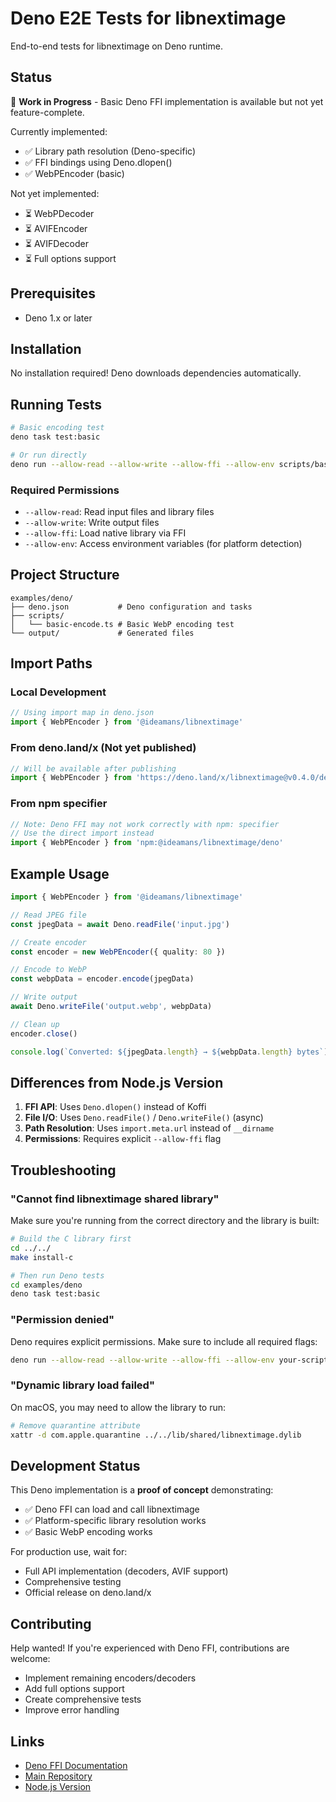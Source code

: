 # Deno E2E Tests for libnextimage

End-to-end tests for libnextimage on Deno runtime.

## Status

🚧 **Work in Progress** - Basic Deno FFI implementation is available but not yet feature-complete.

Currently implemented:
- ✅ Library path resolution (Deno-specific)
- ✅ FFI bindings using Deno.dlopen()
- ✅ WebPEncoder (basic)

Not yet implemented:
- ⏳ WebPDecoder
- ⏳ AVIFEncoder
- ⏳ AVIFDecoder
- ⏳ Full options support

## Prerequisites

- Deno 1.x or later

## Installation

No installation required! Deno downloads dependencies automatically.

## Running Tests

```bash
# Basic encoding test
deno task test:basic

# Or run directly
deno run --allow-read --allow-write --allow-ffi --allow-env scripts/basic-encode.ts
```

### Required Permissions

- `--allow-read`: Read input files and library files
- `--allow-write`: Write output files
- `--allow-ffi`: Load native library via FFI
- `--allow-env`: Access environment variables (for platform detection)

## Project Structure

```
examples/deno/
├── deno.json           # Deno configuration and tasks
├── scripts/
│   └── basic-encode.ts # Basic WebP encoding test
└── output/             # Generated files
```

## Import Paths

### Local Development

```typescript
// Using import map in deno.json
import { WebPEncoder } from '@ideamans/libnextimage'
```

### From deno.land/x (Not yet published)

```typescript
// Will be available after publishing
import { WebPEncoder } from 'https://deno.land/x/libnextimage@v0.4.0/deno/mod.ts'
```

### From npm specifier

```typescript
// Note: Deno FFI may not work correctly with npm: specifier
// Use the direct import instead
import { WebPEncoder } from 'npm:@ideamans/libnextimage/deno'
```

## Example Usage

```typescript
import { WebPEncoder } from '@ideamans/libnextimage'

// Read JPEG file
const jpegData = await Deno.readFile('input.jpg')

// Create encoder
const encoder = new WebPEncoder({ quality: 80 })

// Encode to WebP
const webpData = encoder.encode(jpegData)

// Write output
await Deno.writeFile('output.webp', webpData)

// Clean up
encoder.close()

console.log(`Converted: ${jpegData.length} → ${webpData.length} bytes`)
```

## Differences from Node.js Version

1. **FFI API**: Uses `Deno.dlopen()` instead of Koffi
2. **File I/O**: Uses `Deno.readFile()` / `Deno.writeFile()` (async)
3. **Path Resolution**: Uses `import.meta.url` instead of `__dirname`
4. **Permissions**: Requires explicit `--allow-ffi` flag

## Troubleshooting

### "Cannot find libnextimage shared library"

Make sure you're running from the correct directory and the library is built:

```bash
# Build the C library first
cd ../../
make install-c

# Then run Deno tests
cd examples/deno
deno task test:basic
```

### "Permission denied"

Deno requires explicit permissions. Make sure to include all required flags:

```bash
deno run --allow-read --allow-write --allow-ffi --allow-env your-script.ts
```

### "Dynamic library load failed"

On macOS, you may need to allow the library to run:

```bash
# Remove quarantine attribute
xattr -d com.apple.quarantine ../../lib/shared/libnextimage.dylib
```

## Development Status

This Deno implementation is a **proof of concept** demonstrating:
- ✅ Deno FFI can load and call libnextimage
- ✅ Platform-specific library resolution works
- ✅ Basic WebP encoding works

For production use, wait for:
- Full API implementation (decoders, AVIF support)
- Comprehensive testing
- Official release on deno.land/x

## Contributing

Help wanted! If you're experienced with Deno FFI, contributions are welcome:
- Implement remaining encoders/decoders
- Add full options support
- Create comprehensive tests
- Improve error handling

## Links

- [Deno FFI Documentation](https://deno.land/manual/runtime/ffi_api)
- [Main Repository](https://github.com/ideamans/libnextimage)
- [Node.js Version](../nodejs/)
